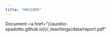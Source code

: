 ```yaml
---
title: "HAV109X"
---
```

Document <a href="{{aurelio-spadotto.github.io}}/_teachings/data/report.pdf" </a>

